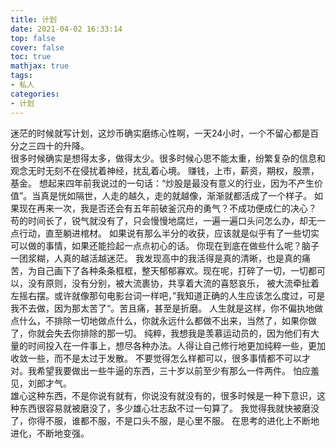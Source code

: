 ```yaml
---
title: 计划
date: 2021-04-02 16:33:14
top: false
cover: false
toc: true
mathjax: true
tags:
- 私人
categories:
- 计划
---
```

迷茫的时候就写计划，这炒币确实磨练心性啊，一天24小时，一个不留心都是百分之三四十的升降。  
很多时候确实是想得太多，做得太少。很多时候心思不能太重，纷繁复杂的信息和观念无时无刻不在侵扰着神经，扰乱着心境。
赚钱，上市，薪资，期权，股票，基金。
想起来四年前我说过的一句话：“炒股是最没有意义的行业，因为不产生价值”。当真是恍如隔世，人走的越久，走的就越像，渐渐就都活成了一个样子。
如果现在再来一次，我是否还会有五年前破釜沉舟的勇气？不成功便成仁的决心？
苟的时间长了，锐气就没有了，只会慢慢地腐烂，一遍一遍口头问怎么办，却无一点行动，直至躺进棺材。
如果说有那么半分的收获，应该就是似乎有了一些切实可以做的事情，如果还能捡起一点点初心的话。
你现在到底在做些什么呢？脑子一团浆糊，人真的越活越迷茫。
我发现高中的我活得是真的清晰，也是真的痛苦，为自己画下了各种条条框框，整天郁郁寡欢。现在呢，打碎了一切，一切都可以，没有原则，没有分别，被大流裹协，共享着大流的喜怒哀乐，
被大流牵扯着左摇右摆。或许就像那句电影台词一样吧，”我知道正确的人生应该怎么度过，可是我不去做，因为那太苦了“。苦且痛，甚至是折磨。
人生就是这样，你不偏执地做点什么，不排除一切地做点什么，你就永远什么都做不出来，当然了，如果你做了，你就会失去你排除的那一切。
纯粹，我想我是羡慕运动员的，因为他们有大量的时间投入在一件事上，想尽各种办法。人得让自己修行地更加纯粹一些，更加收敛一些，而不是太过于发散。
不要觉得怎么样都可以，很多事情都不可以才对。我希望我要做出一些牛逼的东西，三十岁以前至少有那么一件两件。
怕应羞见，刘郎才气。  
雄心这种东西，不是你说有就有，你说没有就没有的，很多时候是一种下意识，这种东西很容易就被磨没了，多少雄心壮志敌不过一句算了。
我觉得我就快被磨没了，你得不服，谁都不服，不是口头不服，是心里不服。
在思考的进化上不断地进化，不断地变强。
